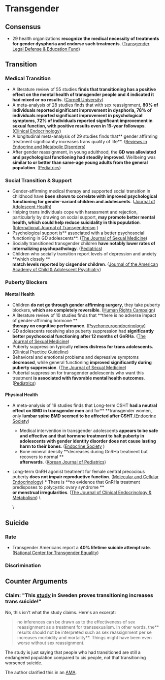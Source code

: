 # Transgender

## Consensus

* 29 health organizations **recognize the medical necessity of treatments for gender dysphoria and endorse such treatments**. ([Transgender Legal Defense & Education Fund](https://transhealthproject.org/resources/medical-organization-statements/))

## Transition

### Medical Transition

* A literature review of 55 studies **finds that transitioning has a positive effect on the mental health of transgender people and 4 indicated it had mixed or no results**. ([Cornell University](https://whatweknow.inequality.cornell.edu/topics/lgbt-equality/what-does-the-scholarly-research-say-about-the-well-being-of-transgender-people/))
* A meta-analysis of 28 studies finds that with sex reassignment, **80% of individuals reported significant improvement in dysphoria, 78% of individuals reported significant improvement in psychological symptoms, 72% of individuals reported significant improvement in sexual function, with positive results even in 15-year followups**. ([Clinical Endocrinology](https://moscow.sci-hub.se/905/014bca56c9bcae1ccc344a2c9bc0251b/murad2010.pdf)) 
* A longitudinal meta-analysis of 29 studies finds that** gender affirming treatment significantly increases trans quality of life**. ([Reviews in Endocrine and Metabolic Disorders](https://twin.sci-hub.se/7069/f85701274a620e1424cafff397b59bb4/nobili2018.pdf))
* After gender reassignment, in young adulthood, the **GD was alleviated and psychological functioning had steadily improved**. Wellbeing was **similar to or better than same-age young adults from the general population**. ([Pediatrics](http://htv-prod-media.s3.amazonaws.com/files/academy-journal-trans-youth-1486700150.pdf))

### Social Transition & Support

* Gender-affirming medical therapy and supported social transition in childhood have **been shown to correlate with improved psychological functioning for gender-variant children and adolescents**. ([Journal of Adolescent Health](https://dacemirror.sci-hub.se/journal-article/ae6920a4cca34f309ae389d1a9a9d9cf/connolly2016.pdf))
* Helping trans individuals cope with harassment and rejection, particularly by drawing on social support, **may promote better mental health, which could help reduce suicidality in this population**. ([International Journal of Transgenderism](https://www.ncbi.nlm.nih.gov/pmc/articles/PMC5996383/pdf/nihms902141.pdf)  )
* Psychological support is** associated with a better psychosocial functioning in GD adolescents**. ([The Journal of Sexual Medicine](https://moscow.sci-hub.st/5144/1726daab9e64c39f2f31ef349ec5b000/costa2015.pdf))
* Socially transitioned transgender children **have notably lower rates of internalizing psychopathology**. ([Pediatrics](https://www.ncbi.nlm.nih.gov/pmc/articles/PMC4771131/pdf/PEDS\_20153223.pdf))
* Children who socially transition report levels of depression and anxiety **which closely   **\
  **match levels reported by cisgender children**. ([Journal of the American Academy of Child & Adolescent Psychiatry](https://twin.sci-hub.st/6177/1cda674ea0720221884cd9f3430aa7fb/durwood2016.pdf))

### Puberty Blockers

#### Mental Health

* Children **do not go through gender affirming surgery**, they take puberty blockers, **which are completely reversible**. ([Human Rights Campaign](https://assets2.hrc.org/files/documents/SupportingCaringforTransChildren.pdf#page=10))
* A literature review of 10 studies finds that **there is no adverse impact of gender-affirming hormone   **\
  **therapy on cognitive performance**. ([Psychoneuroendocrinology](https://sci-hub.se/downloads/2020-06-10/12/karalexi2020.pdf))
* GD adolescents receiving also puberty suppression had **significantly better psychosocial functioning after 12 months of GnRHa**. ([The Journal of Sexual Medicine](https://moscow.sci-hub.st/5144/1726daab9e64c39f2f31ef349ec5b000/costa2015.pdf))
* Puberty suppression typically **relives distress for trans adolescents.** ([Clinical Practice Guideline](https://gendergp.com/wp-content/uploads/2018/02/Endocrine-Treatment-of-Gender-Dysphoric-Gender-Incongruent-Persons-An-Endocrine-Society-Clinical-Practice-Guideline.pdf))
* Behavioral and emotional problems and depressive symptoms **decreased**, while general functioning **improved significantly during puberty suppression**. ([The Journal of Sexual Medicine](https://dacemirror.sci-hub.st/journal-article/a13794db9d6e3bd28a1979f8d7a2dfda/devries2011.pdf))
* Pubertal suppression for transgender adolescents who want this treatment **is associated with favorable mental health outcomes**. ([Pediatrics](https://sci-hub.se/downloads/2020-01-23/a8/10.1542@peds.2019-1725.pdf))

#### Physical Health

* A meta-analysis of 19 studies finds that Long-term CSHT **had a neutral effect on BMD in transgender men** and for** **transgender women, only **lumbar spine BMD seemed to be affected after CSHT.**([Endocrine Society](https://www.ncbi.nlm.nih.gov/pmc/articles/PMC6469959/pdf/js.2018-00413.pdf))
  * Medical intervention in transgender adolescents **appears to be safe and effective and that hormone treatment to halt puberty in adolescents with gender identity disorder does not cause lasting harm to their bones**. ([Endocrine Society](https://www.eurekalert.org/pub_releases/2013-06/tes-mii061513.php)    )
  * Bone mineral density **decreases during GnRHa treatment but recovers to normal     **\
    **afterwards**. ([Korean Journal of Pediatrics](https://www.ncbi.nlm.nih.gov/pmc/articles/PMC4342775/pdf/kjped-58-1.pdf))
* Long-term GnRH agonist treatment for female central precocious puberty **does not impair reproductive function**. ([Molecular and Cellular Endocrinology](https://moscow.sci-hub.se/1686/4459d6590b7da6eb34f86f22568a2fd1/heger2006.pdf))
  *    There is **no evidence that GnRHa treatment predisposes to polycystic ovary syndrome     **\
    **or menstrual irregularities**. ([The Journal of Clinical Endocrinology & Metabolism](https://academic.oup.com/jcem/article-pdf/95/1/109/10417900/jcem0109.pdf))    \
    \




## Suicide

### Rate

* Transgender Americans report a **40% lifetime suicide attempt rate**. ([National Center for Transgender Equality](https://transequality.org/sites/default/files/docs/usts/USTS-Full-Report-Dec17.pdf#page=118))

### Discrimination



## Counter Arguments

### Claim: "This [study](https://0x0.la/u/ZoH9GyV.pdf) in Sweden proves transitioning increases trans suicide!"

No, this isn't what the study claims. Here's an excerpt:

> no inferences can be drawn as to the effectiveness of sex reassignment as a treatment for transsexualism. In other words, the** results should not be interpreted such as sex reassignment per se increases morbidity and mortality**. Things might have been even worse without sex reassignment.

The study is just saying that people who had transitioned are still a endangered population compared to cis people, not that transitioning worsened suicide.

The author clarified this in an [AMA](https://web.archive.org/web/20210513231529/https://old.reddit.com/r/science/comments/6q3e8v/science_ama_series_im_cecilia_dhejne_a_fellow_of/dkuk2tr/).

